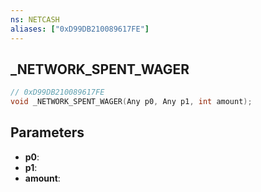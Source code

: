 ```yaml
---
ns: NETCASH
aliases: ["0xD99DB210089617FE"]
---
```

## _NETWORK_SPENT_WAGER

```c
// 0xD99DB210089617FE
void _NETWORK_SPENT_WAGER(Any p0, Any p1, int amount);
```

## Parameters
* **p0**:
* **p1**:
* **amount**:

